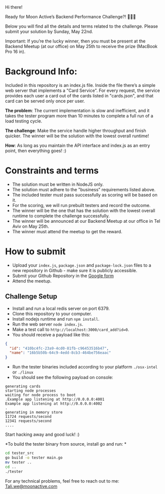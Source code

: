 Hi there!

Ready for Moon Active’s Backend Performance Challenge?! 🚀💪🏻

Below you will find all the details and terms related to the challenge. Please submit your solution by Sunday, May 22nd.

Important: If you’re the lucky winner, then you must be present at the Backend Meetup (at our office) on May 25th to receive the prize (MacBook Pro 16 in).


# Background Info:

Included in this repository is an index.js file.
Inside the file there’s a simple web server that implements a "Card Service".
For every request, the service provides each user a card out of the cards listed in "cards.json", and that card can be served only once per user.

**The problem**:
The current implementation is slow and inefficient, and it takes the tester program more than 10 minutes to complete a full run of a load testing cycle.

**The challenge**:
Make the service handle higher throughput and finish quicker.
The winner will be the solution with the lowest overall runtime!

**How**:
As long as you maintain the API interface and index.js as an entry point, then everything goes! :)

# Constraints and terms
+ The solution must be written in NodeJS only.
+ The solution must adhere to the "business" requirements listed above.
+ The included tester must pass successfully as scoring will be based on it.
+ For the scoring, we will run prebuilt testers and record the outcome.
+ The winner will be the one that has the solution with the lowest overall runtime to complete the challenge successfully.
+ The winner will be announced at our Backend Meetup at our office in Tel Aviv on May 25th.
+ The winner must attend the meetup to get the reward.

# How to submit
- Upload  your `index.js`, `package.json` and `package-lock.json` files to a new repository in Github - make sure it is publicly accessible.
- Submit your Github Repository in the [Google form](https://docs.google.com/forms/d/17Iatjk7XA92BntC6EPYFwbMPyKFQ2mJegA9TMvCnH-g)
- Attend the meetup.

## Challenge Setup

- Install and run a local redis server on port 6379.
- Clone this repository to your computer.
- Install nodejs runtime and run `npm install`.
- Run the web server `node index.js`.
- Make a test call to `http://localhost:3000/card_add?id=0`.
- You should receive a payload like this:
```json
{
  "id": "410bc4fc-23a9-4cd0-81fb-c96453516b47",
  "name": "16b5b50b-64c9-4edd-8cb3-464be756eaac"
}
```
- Run the tester binaries included according to your platform `./osx-intel` or `./linux`
- You should see the following payload on console:
```text
generating cards
starting node processes
waiting for node process to boot
.Example app listening at http://0.0.0.0:4001
Example app listening at http://0.0.0.0:4002
.
generating in memory store
11724 requests/second
12341 requests/second
....
```
Start hacking away and good luck! :)


*To build the tester binary from source, install go and run: *
```bash
cd tester_src 
go build -o tester main.go 
mv tester .. 
cd ..
./tester
```

For any technical problems, feel free to reach out to me:
Tali.we@moonactive.com
